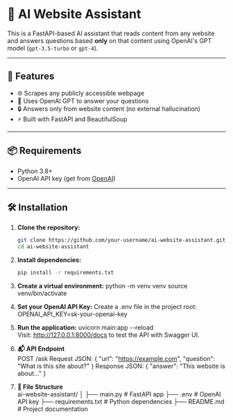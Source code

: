 # 🤖 AI Website Assistant

This is a FastAPI-based AI assistant that reads content from any website and answers questions based **only** on that content using OpenAI's GPT model (`gpt-3.5-turbo` or `gpt-4`).

---

## 🚀 Features

- 🌐 Scrapes any publicly accessible webpage
- 🧠 Uses OpenAI GPT to answer your questions
- 🔒 Answers only from website content (no external hallucination)
- ⚡ Built with FastAPI and BeautifulSoup

---

## 📦 Requirements

- Python 3.8+
- OpenAI API key (get from [OpenAI](https://platform.openai.com/account/api-keys))

---

## 🛠️ Installation

1. **Clone the repository:**
   ```bash
   git clone https://github.com/your-username/ai-website-assistant.git
   cd ai-website-assistant
2. **Install dependencies:**
   ```bash
   pip install -r requirements.txt

3. **Create a virtual environment:**
   python -m venv venv
   source venv/bin/activate

4. **Set your OpenAI API Key:**
    Create a .env file in the project root:
    OPENAI_API_KEY=sk-your-openai-key

5. **Run the application:**
   uvicorn main:app --reload    
   Visit: http://127.0.0.1:8000/docs to test the API with Swagger UI.

6. **📬 API Endpoint**   
    POST /ask
    Request JSON:
    {
    "url": "https://example.com",
    "question": "What is this site about?"
    }
    Response JSON:
    {
    "answer": "This website is about..."
    }

7. **📁 File Structure**    
ai-website-assistant/
    │
    ├── main.py              # FastAPI app
    ├── .env                 # OpenAI API key
    ├── requirements.txt     # Python dependencies
    ├── README.md            # Project documentation